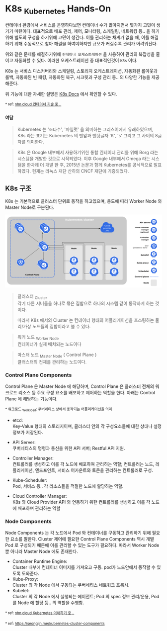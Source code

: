 # K8s <sub>Kubernetes</sub> Hands-On

컨테이너 환경에서 서비스를 운영하다보면 컨테이너 수가 많아지면서 몇가지 고민이 생기기 마련이다. 대표적으로 배포 관리, 제어, 모니터링, 스케일링, 네트워킹 등.. 을 하기위해 별도의 구성을 하기위해 고민이 생긴다. 이를 관리하는 채계가 없을 때, 이를 해결하기 위해 수동적으로 찾아 해결을 하여야하지만 규모가 커질수록 관리가 어려워진다.

위와 같은 문제를 해결하기위해 `컨테이너 오케스트레이션` 을 사용하여 관리의 복잡성을 줄이고 자동화할 수 있다. 이러한 오케스트레이션 중 대표적인것이 `K8s` 이다.

K8s 는 서비스 디스커버리와 스케일링, 스토리지 오케스트레이션, 자동화된 롤아웃과 롤백, 자동화된 빈 패킹, 자동화된 복구, 시크릿과 구성 관리 등.. 의 다양한 기능을 제공해준다.

위 기능에 대한 자세한 설명은 [K8s Docs](https://kubernetes.io/ko/docs/concepts/overview/) 에서 확인할 수 있다.

<sup>* ref: [nhn cloud 컨테이너 기술 중 ..](https://youtu.be/fivJy6fYmRo?si=4j_XNurgoQcbO2Vl&t=562) </sup>

#### 여담

>  Kubernetes 는 '조타수', '파일럿' 을 의미하는 그리스어에서 유래하였으며, K8s 라는 표기는 Kubernetes 의 맨앞과 맨뒷글자 'K', 's' 그리고 그 사이의 8글자를 의미한다.

> K8s 은 Google 내부에서 사용하기위한 통합 컨테이너 관리를 위해 Borg 라는 시스템을 개발한 것으로 시작되었다. 이후 Google 내부에서 Omega 라는 시스탬을 한차례 더 개발 한 후, 2015년 논문과 함께 Kubernetes를 공식적으로 발표하였다. 현재는 리눅스 재단 산하의 CNCF 재단에 기증되었다.

## K8s 구조

K8s 는 기본적으로 클러스터 단위로 동작을 하고있으며, 용도에 따라 Worker Node 와 Master Node로 구분된다.

![img](./images/components-of-kubernetes.png)

> 클러스터 <sub>Cluster</sub>  
> 각기 다른 서버들을 하나로 묶은 집합으로 하나의 시스템 같이 동작하게 하는 것이다.
> 
> 따라서 K8s 에서의 Cluster 는 컨테이너 형태의 어플리케이션을 호스팅하는 물리/가상 노드들의 집합이라고 볼 수 있다.

> 워커 노드 <sub>Worker Node</sub>  
> 컨테이너가 실제 배치되는 노드이다

> 마스터 노드 <sub>Master Node</sub> ( Control Plane )  
> 클러스터의 전체를 관리하는 노드이다.

### Control Plane Components

Control Plane 은 Master Node 에 해당하며, Control Plane 은 클러스터 전체의 워크로드 리소스 등 주요 구성 요소를 배포하고 제어하는 역할을 한다. 아래는 Control Plane 에 해당하는 기능이다.

<sup>* 워크로드 <sub>Workload</sub>: 쿠버네티스 상에서 동작되는 어플리케이션을 의미</sup>

 - etcd:   
 Key-Value 형태의 스토리지이며, 클러스터 안의 각 구성요소들에 대한 상태나 설정 정보가 저장된다.

 - API Server:  
 쿠버네티스의 명령과 통신을 위한 API 서버; Restful API 지원.

 - Controller Manager:  
 컨트롤러를 생성하고 이를 각 노드에 배포하여 관리하는 역할; 컨트롤러는 노드, 레플리케이션, 엔드포인트, 서비스 어카운트와 토큰을 관리하는 컨트롤러로 구성.

 - Kube-Scheduler:  
 Pod, 서비스 등.. 각 리소스들을 적절한 노드에 할당하는 역할.

 - Cloud Controller Manager:  
 K8s 와 Cloud Provider API 와 연동하기 위한 컨트롤러를 생성하고 이를 각 노드에 배포하며 관리하는 역할

### Node Components

Node Components 는 각 노드에서 Pod 와 컨테이너를 구동하고 관리하기 위해 필요한 요소를 말한다. Cluster 제어에 필요한 Control Plane Components 역시 개별 Pod 로 구성되기 때문에 이를 관리할 수 있는 도구가 필요하다. 따라서 Worker Node 뿐 아니라 Master Node 에도 존재한다.

 - Container Runtime Engine:  
 Cluster 내부에 컨테이너 이미지를 가져오고 구동. pod가 노드안에서 동작할 수 있도록 도와준다.
 - Kube-Proxy:  
 Cluster 의 각 Node 에서 구동되는 쿠버네티스 네트워크 프록시. 
 - Kubelet:  
 Cluster 의 각 Node 에서 실행되는 에이전트; Pod 의 spec 정보 관리/운용, Pod 를 Node 에 할당 등.. 의 역할을 수행함.

<sup>* ref: [nhn cloud Kubernetes 이해하기 중 ..](https://www.youtube.com/watch?v=9zwHZ6Xi8CA) </sup>

<sup>* ref: https://seongjin.me/kubernetes-cluster-components </sup>
